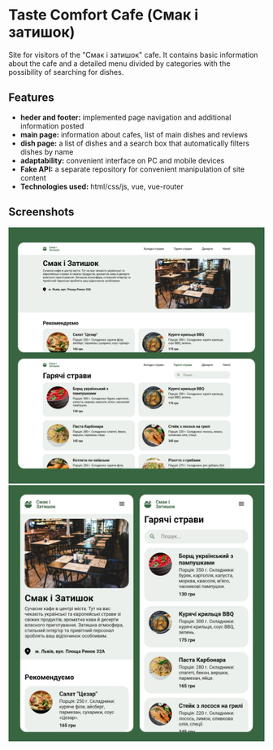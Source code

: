 # Taste Comfort Cafe (Смак і затишок)

Site for visitors of the "Смак і затишок" cafe. It contains basic information about the cafe and a detailed menu divided by categories with the possibility of searching for dishes. 

## Features
- **heder and footer:** implemented page navigation and additional information posted
- **main page:** information about cafes, list of main dishes and reviews
- **dish page:** a list of dishes and a search box that automatically filters dishes by name
- **adaptability:** convenient interface on PC and mobile devices
- **Fake API:** a separate repository for convenient manipulation of site content
- **Technologies used:** html/css/js, vue, vue-router

## Screenshots
![Desktop](https://github.com/SviatKuzbyt/TasteComfortCafe/blob/main/other/screenshots/im1.jpg)
![Mobile](https://github.com/SviatKuzbyt/TasteComfortCafe/blob/main/other/screenshots/im2.jpg)
